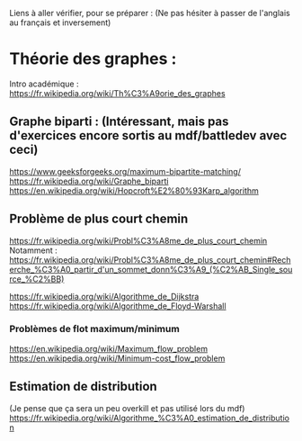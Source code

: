 Liens à aller vérifier, pour se préparer : (Ne pas hésiter à passer de l'anglais au français et inversement)


# Théorie des graphes :
Intro académique : https://fr.wikipedia.org/wiki/Th%C3%A9orie_des_graphes

## Graphe biparti : (Intéressant, mais pas d'exercices encore sortis au mdf/battledev avec ceci)
https://www.geeksforgeeks.org/maximum-bipartite-matching/ 
https://fr.wikipedia.org/wiki/Graphe_biparti
https://en.wikipedia.org/wiki/Hopcroft%E2%80%93Karp_algorithm

## Problème de plus court chemin
https://fr.wikipedia.org/wiki/Probl%C3%A8me_de_plus_court_chemin
Notamment : https://fr.wikipedia.org/wiki/Probl%C3%A8me_de_plus_court_chemin#Recherche_%C3%A0_partir_d'un_sommet_donn%C3%A9_(%C2%AB_Single_source_%C2%BB)

https://fr.wikipedia.org/wiki/Algorithme_de_Dijkstra 
https://fr.wikipedia.org/wiki/Algorithme_de_Floyd-Warshall

### Problèmes de flot maximum/minimum
https://en.wikipedia.org/wiki/Maximum_flow_problem
https://en.wikipedia.org/wiki/Minimum-cost_flow_problem

## Estimation de distribution
(Je pense que ça sera un peu overkill et pas utilisé lors du mdf)
https://fr.wikipedia.org/wiki/Algorithme_%C3%A0_estimation_de_distribution 
